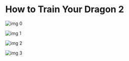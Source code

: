 # How to Train Your Dragon 2

![img 0](https://i.imgur.com/G2Wf7MJ.jpg)

![img 1](https://i.imgur.com/3VsWPpP.jpg)

![img 2](https://fanart.tv/fanart/movies/82702/moviethumb/how-to-train-your-dragon-2-578193864a4a1.jpg)

![img 3](https://i.imgur.com/JSYhweM.png)

